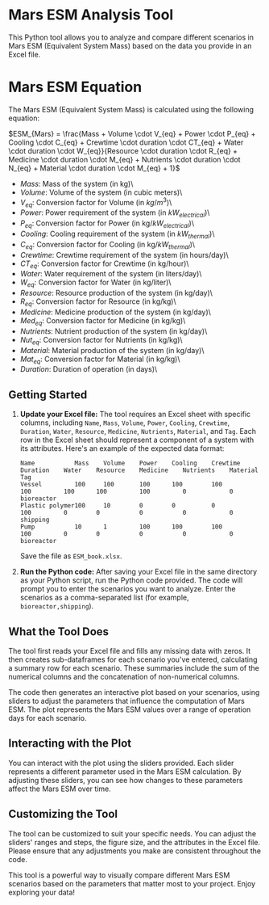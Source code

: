 # Mars ESM Analysis Tool

This Python tool allows you to analyze and compare different scenarios in Mars ESM (Equivalent System Mass) based on the data you provide in an Excel file.

# Mars ESM Equation

The Mars ESM (Equivalent System Mass) is calculated using the following equation:


$ESM_{Mars} = \frac{Mass + Volume \cdot V_{eq} + Power \cdot P_{eq} + Cooling \cdot C_{eq} + Crewtime \cdot duration \cdot CT_{eq} + Water \cdot duration \cdot W_{eq}}{Resource \cdot duration \cdot R_{eq} + Medicine \cdot duration \cdot M_{eq} + Nutrients \cdot duration \cdot N_{eq} + Material \cdot duration \cdot M_{eq} + 1}$

- $Mass$: Mass of the system (in kg)\\
- $Volume$: Volume of the system (in cubic meters)\\
- $V_{eq}$: Conversion factor for Volume (in $kg/m^3$)\\
- $Power$: Power requirement of the system (in $kW_{electrical}$)\\
- $P_{eq}$: Conversion factor for Power (in kg/$kW_{electrical})$\\
- $Cooling$: Cooling requirement of the system (in $kW_{thermal})$\\
- $C_{eq}$: Conversion factor for Cooling (in kg/$kW_{thermal})$\\
- $Crewtime$: Crewtime requirement of the system (in hours/day)\\
- $CT_{eq}$: Conversion factor for Crewtime (in kg/hour)\\
- $Water$: Water requirement of the system (in liters/day)\\
- $W_{eq}$: Conversion factor for Water (in kg/liter)\\
- $Resource$: Resource production of the system (in kg/day)\\
- $R_{eq}$: Conversion factor for Resource (in kg/kg)\\
- $Medicine$: Medicine production of the system (in kg/day)\\
- $Med_{eq}$: Conversion factor for Medicine (in kg/kg)\\
- $Nutrients$: Nutrient production of the system (in kg/day)\\
- $Nut_{eq}$: Conversion factor for Nutrients (in kg/kg)\\
- $Material$: Material production of the system (in kg/day)\\
- $Mat_{eq}$: Conversion factor for Material (in kg/kg)\\
- $Duration$: Duration of operation (in days)\\



## Getting Started

1. **Update your Excel file:** The tool requires an Excel sheet with specific columns, including `Name`, `Mass`, `Volume`, `Power`, `Cooling`, `Crewtime`, `Duration`, `Water`, `Resource`, `Medicine`, `Nutrients`, `Material`, and `Tag`. Each row in the Excel sheet should represent a component of a system with its attributes. Here's an example of the expected data format:

    ```
    Name           Mass    Volume    Power    Cooling    Crewtime    Duration    Water    Resource    Medicine    Nutrients    Material    Tag
    Vessel         100     100       100      100        100         100         100      100         100         0            0           bioreactor
    Plastic polymer100     10        0        0          0           100         0        0           0           0            0           shipping
    Pump           10      1         100      100        100         100         0        0           0           0            0           bioreactor
    ```

    Save the file as `ESM_book.xlsx`.

2. **Run the Python code:** After saving your Excel file in the same directory as your Python script, run the Python code provided. The code will prompt you to enter the scenarios you want to analyze. Enter the scenarios as a comma-separated list (for example, `bioreactor,shipping`).

## What the Tool Does

The tool first reads your Excel file and fills any missing data with zeros. It then creates sub-dataframes for each scenario you've entered, calculating a summary row for each scenario. These summaries include the sum of the numerical columns and the concatenation of non-numerical columns.

The code then generates an interactive plot based on your scenarios, using sliders to adjust the parameters that influence the computation of Mars ESM. The plot represents the Mars ESM values over a range of operation days for each scenario.

## Interacting with the Plot

You can interact with the plot using the sliders provided. Each slider represents a different parameter used in the Mars ESM calculation. By adjusting these sliders, you can see how changes to these parameters affect the Mars ESM over time.

## Customizing the Tool

The tool can be customized to suit your specific needs. You can adjust the sliders' ranges and steps, the figure size, and the attributes in the Excel file. Please ensure that any adjustments you make are consistent throughout the code.

This tool is a powerful way to visually compare different Mars ESM scenarios based on the parameters that matter most to your project. Enjoy exploring your data!

